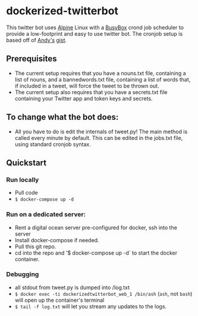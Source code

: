 # dockerized-twitterbot

This twitter bot uses [Alpine](https://alpinelinux.org/) Linux with a [BusyBox](https://busybox.net/about.html) crond job scheduler to provide a low-footprint and easy to use twitter bot. The cronjob setup is based off of [Andy's](https://github.com/andyshinn) [gist](https://gist.github.com/andyshinn/3ae01fa13cb64c9d36e7).

## Prerequisites
* The current setup requires that you have a nouns.txt file, containing a list of nouns, and a bannedwords.txt file, containing a list of words that, if included in a tweet, will force the tweet to be thrown out.
* The current setup also requires that you have a secrets.txt file containing your Twitter app and token keys and secrets.

## To change what the bot does:
* All you have to do is edit the internals of tweet.py! The main method is called every minute by default. This can be edited in the jobs.txt file, using standard cronjob syntax.

## Quickstart

### Run locally
* Pull code
* `$ docker-compose up -d`

### Run on a dedicated server:
* Rent a digital ocean server pre-configured for docker, ssh into the server
* Install docker-compose if needed.
* Pull this git repo. 
* cd into the repo and '$ docker-compose up -d` to start the docker container.

### Debugging
* all stdout from tweet.py is dumped into /log.txt
* `$ docker exec -ti dockerizedtwitterbot_web_1 /bin/ash` (`ash`, not `bash`) will open up the container's terminal
* `$ tail -f log.txt` will let you stream any updates to the logs.
